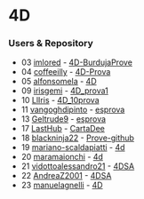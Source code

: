 # 4D

### Users & Repository 

* 03 [imlored](https://github.com/imlored) - [4D-BurdujaProve](https://github.com/imlored/4D-BurdujaProve)
* 04 [coffeeilly](https://github.com/coffeeilly) - [4D-Prova](https://github.com/coffeeilly/4D-Prova)
* 05 [alfonsomela](https://github.com/alfonsomela)  - [4D](https://github.com/alfonsomela/4D)
* 09 [irisgemi](https://github.com/irisgemi)  - [4D_prova1](https://github.com/irisgemi/4D_prova1)
* 10 [LlIris](https://github.com/LlIris) - [4D_10prova](https://github.com/LlIris/4D_10prova)
* 11 [vangoghdipinto](https://github.com/vangoghdipinto) - [esprova](https://github.com/vangoghdipinto/esprova)
* 13 [Geltrude9](https://github.com/Geltrude9) - [esprova](https://github.com/Geltrude9/4D)
* 17 [LastHub](https://github.com/LastHub) - [CartaDee](https://github.com/LastHub/CartaDee) 
* 18 [blackninja22](https://github.com/blackninja22) - [Prove-github](https://github.com/blackninja22/Prove-github)
* 19 [mariano-scaldapiatti](https://github.com/mariano-scaldapiatti) - [4d](https://github.com/mariano-scaldapiatti/4d)
* 20 [maramaionchi](https://github.com/maramaionchi) - [4d](https://github.com/maramaionchi/4D)
* 21 [vidottoalessandro21](https://github.com/vidottoalessandro21) - [4DSA](https://github.com/vidottoalessandro21/4DSA)
* 22 [AndreaZ2001](https://github.com/AndreaZ2001) - [4DSA](https://github.com/AndreaZ2001/4D)
* 23 [manuelagnelli](https://github.com/manuelagnelli) - [4D](https://github.com/manuelagnelli/4D)

